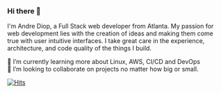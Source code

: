 ### Hi there 👋<br/>
I'm Andre Diop, a Full Stack web developer from Atlanta. My passion for web development lies with the creation of ideas and making them come true with user intuitive interfaces. I take great care in the experience, architecture, and code quality of the things I build.  

🌱 I’m currently learning more about Linux, AWS, CI/CD and DevOps  
👯 I’m looking to collaborate on projects no matter how big or small.  


[![Hits](https://hits.seeyoufarm.com/api/count/incr/badge.svg?url=https%3A%2F%2Fgithub.com%2FAndreDiop&count_bg=%23B6ED9A&title_bg=%235DD3C9&icon=&icon_color=%23E7E7E7&title=Visits&edge_flat=true)](https://hits.seeyoufarm.com)







<!--
**AndreDiop/AndreDiop** is a ✨ _special_ ✨ repository because its `README.md` (this file) appears on your GitHub profile.

Here are some ideas to get you started:

- 🔭 I’m currently working on an application that allows users to 
- 🌱 I’m currently learning ...
- 👯 I’m looking to collaborate on ...
- 🤔 I’m looking for help with ...
- 💬 Ask me about ...
- 📫 How to reach me: ...
- 😄 Pronouns: ...
- ⚡ Fun fact: ...
- 📫 How to reach me:
-->
